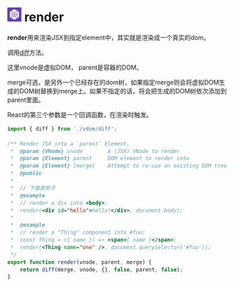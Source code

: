 # <img src="preact-icon.png" width="32" height="32" /> render

**render**用来渲染JSX到指定element中，其实就是渲染成一个真实的dom。

调用[diff](vdom/diff)方法。

这里vnode是虚拟DOM， parent是容器的DOM。

merge可选，是另外一个已经存在的dom树，如果指定merge则会将虚拟DOM生成的DOM树替换到merge上。如果不指定的话，将会把生成的DOM树依次添加到parent里面。

React的第三个参数是一个回调函数，在渲染时触发。

```javascript
import { diff } from './vdom/diff';

/** Render JSX into a `parent` Element.
 *	@param {VNode} vnode		A (JSX) VNode to render
 *	@param {Element} parent		DOM element to render into
 *	@param {Element} [merge]	Attempt to re-use an existing DOM tree rooted at `merge`
 *	@public
 *  
 *  // 下面是例子
 *	@example
 *	// render a div into <body>:
 *	render(<div id="hello">hello!</div>, document.body);
 *
 *	@example
 *	// render a "Thing" component into #foo:
 *	const Thing = ({ name }) => <span>{ name }</span>;
 *	render(<Thing name="one" />, document.querySelector('#foo'));
 */
export function render(vnode, parent, merge) {
	return diff(merge, vnode, {}, false, parent, false);
}
```
